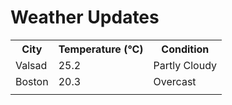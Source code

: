 # Weather Updates

<!-- WEATHER-UPDATE-START -->
<table><tr><th>City</th><th>Temperature (°C)</th><th>Condition</th></tr><tr><td>Valsad</td><td>25.2</td><td>Partly Cloudy</td></tr><tr><td>Boston</td><td>20.3</td><td>Overcast</td></tr><tr><td></td><td></td><td></td></tr></table>
<!-- WEATHER-UPDATE-END -->
